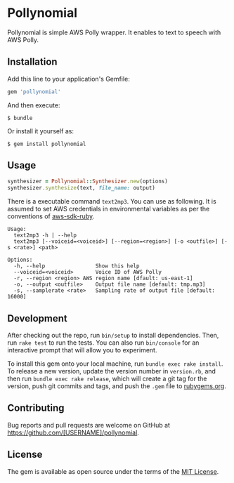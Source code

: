 # Pollynomial

Pollynomial is simple AWS Polly wrapper. It enables to text to speech with AWS Polly.

## Installation

Add this line to your application's Gemfile:

```ruby
gem 'pollynomial'
```

And then execute:

    $ bundle

Or install it yourself as:

    $ gem install pollynomial

## Usage

```rb
synthesizer = Pollynomial::Synthesizer.new(options)
synthesizer.synthesize(text, file_name: output)
```

There is a executable command `text2mp3`. You can use as following.
It is assumed to set AWS credentials in environmental variables as per the conventions of [aws-sdk-ruby](https://github.com/aws/aws-sdk-ruby).

```
Usage:
  text2mp3 -h | --help
  text2mp3 [--voiceid=<voiceid>] [--region=<region>] [-o <outfile>] [-s <rate>] <path>

Options:
  -h, --help                Show this help
  --voiceid=<voiceid>       Voice ID of AWS Polly
  -r, --region <region> AWS region name [dfault: us-east-1]
  -o, --output <outfile>    Output file name [default: tmp.mp3]
  -s, --samplerate <rate>   Sampling rate of output file [default: 16000]
```

## Development

After checking out the repo, run `bin/setup` to install dependencies. Then, run `rake test` to run the tests. You can also run `bin/console` for an interactive prompt that will allow you to experiment.

To install this gem onto your local machine, run `bundle exec rake install`. To release a new version, update the version number in `version.rb`, and then run `bundle exec rake release`, which will create a git tag for the version, push git commits and tags, and push the `.gem` file to [rubygems.org](https://rubygems.org).

## Contributing

Bug reports and pull requests are welcome on GitHub at https://github.com/[USERNAME]/pollynomial.


## License

The gem is available as open source under the terms of the [MIT License](http://opensource.org/licenses/MIT).

